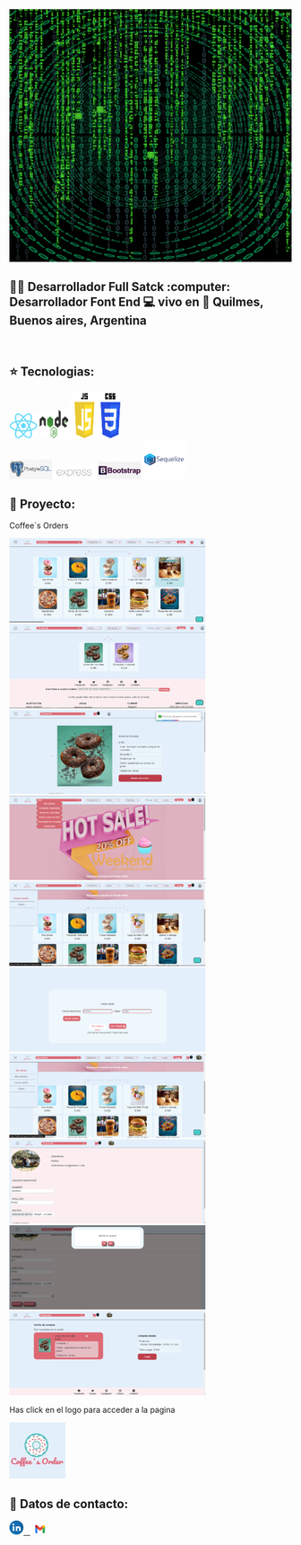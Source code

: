 <img src="assest\Jonathan Perez (1).gif" height="450px" width="100%"/>

<h2>
 👨‍💼 Desarrollador Full Satck :computer: Desarrollador Font End 💻 vivo en 🏡 Quilmes, Buenos aires, Argentina 
</h2>

&nbsp;&nbsp;

## :star: Tecnologias:

<p>
  <img width="10%" src="logo\logo-react.png">
  <img width="10%" height="50px" src="logo\nodejs-1-logo-png-transparent.png">
  <img width="10%" height="80px" src="logo\js-logo.webp">
  <img width="7%" height="80px" src="logo\logo-css.png">
  <br />
  <img width="15%" src="logo\242-2423721_logo-postgresql.png">
  <img width="15%" src="logo\Expressjs.png">
  <img width="15%" src="logo\png-transparent-responsive-web-design-web-development-bootstrap-web-framework-web-design-purple-template-web-design.png">
  <img  width="15%" height="70px" src="logo\sequelize-3-1175091.webp">
  <br />
</p>

## :pushpin: Proyecto:
<p>
Coffee`s Orders
</p>
<p>
  <a><img src="images\Captura de pantalla (35).png"  width="350px" height="150px"></a>
  <a><img src="images\Captura de pantalla (36).png" width="350px" height="150px"></a>
  <a><img src="images\Captura de pantalla (37).png" width="350px" height="150px"></a>
  <a><img src="images\Captura de pantalla (38).png" width="350px" height="150px"></a>
  <a><img src="images\Captura de pantalla (39).png" width="350px" height="150px"></a>
  <a><img src="images\Captura de pantalla (40).png" width="350px" height="150px"></a>
  <a><img src="images\Captura de pantalla (41).png" width="350px" height="150px"></a>
  <a><img src="images\Captura de pantalla (42).png" width="350px" height="150px"></a>
  <a><img src="images\Captura de pantalla (44).png" width="350px" height="150px"></a>
  <a><img src="images\Captura de pantalla (45).png" width="350px" height="150px"></a>
</p> 

<p>
  Has click en el logo para acceder a la pagina
  </p>
  <a href="http://coffeemainapp.vercel.app/" ><img src="logo\299628251_481470750202700_2191909760058801525_n.jpg" width="100px" height="100px"></a>
</p>

## :paperclip: Datos de contacto:
<span>
 <a href="https://www.linkedin.com/in/jonathanperezfrontenddeveloper?lipi=urn%3Ali%3Apage%3Ad_flagship3_profile_view_base_contact_details%3BkfYSwWoiRleXiyv3sHW66g%3D%3D" ><img width="5%" src="logo\logo-linkedln.png"> &nbsp;
 <a href="mailto:jonathantj63@gmail.com" ><img width="7%" src="logo\logo-Gmail-1.png">  
</span>
